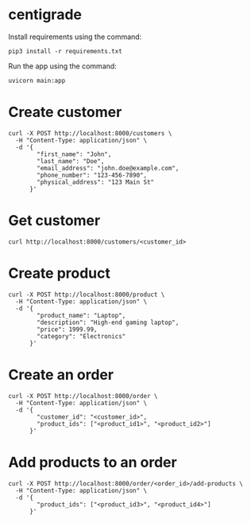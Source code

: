 # centigrade

Install requirements using the command:

```
pip3 install -r requirements.txt
```


Run the app using the command:

```
uvicorn main:app 
```

# Create customer
```
curl -X POST http://localhost:8000/customers \
  -H "Content-Type: application/json" \
  -d '{
        "first_name": "John",
        "last_name": "Doe",
        "email_address": "john.doe@example.com",
        "phone_number": "123-456-7890",
        "physical_address": "123 Main St"
      }'
```

# Get customer

```
curl http://localhost:8000/customers/<customer_id>
```

# Create product
```
curl -X POST http://localhost:8000/product \
  -H "Content-Type: application/json" \
  -d '{
        "product_name": "Laptop",
        "description": "High-end gaming laptop",
        "price": 1999.99,
        "category": "Electronics"
      }'
```

# Create an order
```
curl -X POST http://localhost:8000/order \
  -H "Content-Type: application/json" \
  -d '{
        "customer_id": "<customer_id>",
        "product_ids": ["<product_id1>", "<product_id2>"]
      }'
```

# Add products to an order

```
curl -X POST http://localhost:8000/order/<order_id>/add-products \
  -H "Content-Type: application/json" \
  -d '{
        "product_ids": ["<product_id3>", "<product_id4>"]
      }'
```

